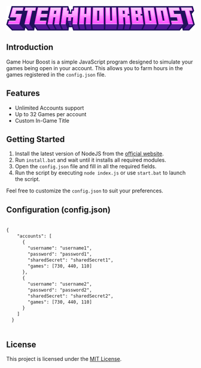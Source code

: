 <div align="center">
  <img src="./docs/imgs/SteamHourBoost.png" alt="" height="65">
</div>

<h2>Introduction</h2>
<p>Game Hour Boost is a simple JavaScript program designed to simulate your games being open in your account. This allows you to farm hours in the games registered in the <code>config.json</code> file.</p>

<h2>Features</h2>
<ul>
  <li>Unlimited Accounts support</li>
  <li>Up to 32 Games per account</li>
  <li>Custom In-Game Title</li>
</ul>

<h2>Getting Started</h2>
<ol>
  <li>Install the latest version of NodeJS from the <a href="https://nodejs.org/en">official website</a>.</li>
  <li>Run <code>install.bat</code> and wait until it installs all required modules.</li>
  <li>Open the <code>config.json</code> file and fill in all the required fields.</li>
  <li>Run the script by executing <code>node index.js</code> or use <code>start.bat</code> to launch the script.</li>
</ol>

<p>Feel free to customize the <code>config.json</code> to suit your preferences.</p>

<h2>Configuration (config.json)</h2>
<pre>
<code>
{
    "accounts": [
      {
        "username": "username1",
        "password": "password1",
        "sharedSecret": "sharedSecret1",
        "games": [730, 440, 110]
      },
      {
        "username": "username2",
        "password": "password2",
        "sharedSecret": "sharedSecret2",
        "games": [730, 440, 110]
      }
    ]
  }
</code>
</pre>

<h2>License</h2>
<p>This project is licensed under the <a href="./LICENSE">MIT License</a>.</p>